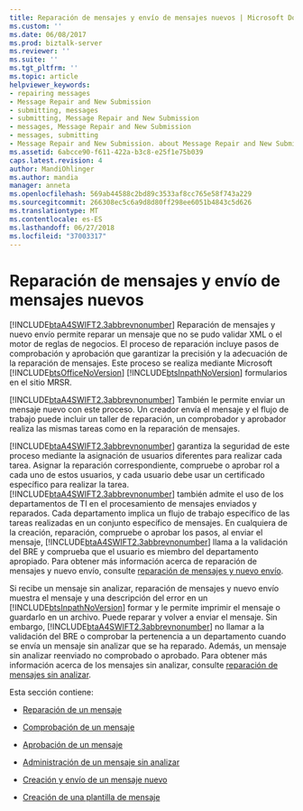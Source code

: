 ```yaml
---
title: Reparación de mensajes y envío de mensajes nuevos | Microsoft Docs
ms.custom: ''
ms.date: 06/08/2017
ms.prod: biztalk-server
ms.reviewer: ''
ms.suite: ''
ms.tgt_pltfrm: ''
ms.topic: article
helpviewer_keywords:
- repairing messages
- Message Repair and New Submission
- submitting, messages
- submitting, Message Repair and New Submission
- messages, Message Repair and New Submission
- messages, submitting
- Message Repair and New Submission. about Message Repair and New Submission
ms.assetid: 6abcce90-f611-422a-b3c8-e25f1e75b039
caps.latest.revision: 4
author: MandiOhlinger
ms.author: mandia
manager: anneta
ms.openlocfilehash: 569ab44588c2bd89c3533af8cc765e58f743a229
ms.sourcegitcommit: 266308ec5c6a9d8d80ff298ee6051b4843c5d626
ms.translationtype: MT
ms.contentlocale: es-ES
ms.lasthandoff: 06/27/2018
ms.locfileid: "37003317"
---
```

# <a name="repairing-messages-and-submitting-new-messages"></a>Reparación de mensajes y envío de mensajes nuevos
[!INCLUDE[btaA4SWIFT2.3abbrevnonumber](../../includes/btaa4swift2-3abbrevnonumber-md.md)] Reparación de mensajes y nuevo envío permite reparar un mensaje que no se pudo validar XML o el motor de reglas de negocios. El proceso de reparación incluye pasos de comprobación y aprobación que garantizar la precisión y la adecuación de la reparación de mensajes. Este proceso se realiza mediante Microsoft [!INCLUDE[btsOfficeNoVersion](../../includes/btsofficenoversion-md.md)] [!INCLUDE[btsInpathNoVersion](../../includes/btsinpathnoversion-md.md)] formularios en el sitio MRSR.  
  
 [!INCLUDE[btaA4SWIFT2.3abbrevnonumber](../../includes/btaa4swift2-3abbrevnonumber-md.md)] También le permite enviar un mensaje nuevo con este proceso. Un creador envía el mensaje y el flujo de trabajo puede incluir un taller de reparación, un comprobador y aprobador realiza las mismas tareas como en la reparación de mensajes.  
  
 [!INCLUDE[btaA4SWIFT2.3abbrevnonumber](../../includes/btaa4swift2-3abbrevnonumber-md.md)] garantiza la seguridad de este proceso mediante la asignación de usuarios diferentes para realizar cada tarea. Asignar la reparación correspondiente, compruebe o aprobar rol a cada uno de estos usuarios, y cada usuario debe usar un certificado específico para realizar la tarea. [!INCLUDE[btaA4SWIFT2.3abbrevnonumber](../../includes/btaa4swift2-3abbrevnonumber-md.md)] también admite el uso de los departamentos de TI en el procesamiento de mensajes enviados y reparados. Cada departamento implica un flujo de trabajo específico de las tareas realizadas en un conjunto específico de mensajes. En cualquiera de la creación, reparación, compruebe o aprobar los pasos, al enviar el mensaje, [!INCLUDE[btaA4SWIFT2.3abbrevnonumber](../../includes/btaa4swift2-3abbrevnonumber-md.md)] llama a la validación del BRE y comprueba que el usuario es miembro del departamento apropiado. Para obtener más información acerca de reparación de mensajes y nuevo envío, consulte [reparación de mensajes y nuevo envío](../../adapters-and-accelerators/accelerator-swift/message-repair-and-new-submission.md).  
  
 Si recibe un mensaje sin analizar, reparación de mensajes y nuevo envío muestra el mensaje y una descripción del error en un [!INCLUDE[btsInpathNoVersion](../../includes/btsinpathnoversion-md.md)] formar y le permite imprimir el mensaje o guardarlo en un archivo. Puede reparar y volver a enviar el mensaje. Sin embargo, [!INCLUDE[btaA4SWIFT2.3abbrevnonumber](../../includes/btaa4swift2-3abbrevnonumber-md.md)] no llamar a la validación del BRE o comprobar la pertenencia a un departamento cuando se envía un mensaje sin analizar que se ha reparado. Además, un mensaje sin analizar reenviado no comprobado o aprobado. Para obtener más información acerca de los mensajes sin analizar, consulte [reparación de mensajes sin analizar](../../adapters-and-accelerators/accelerator-swift/repairing-unparsed-messages.md).  
  
 Esta sección contiene:  
  
-   [Reparación de un mensaje](../../adapters-and-accelerators/accelerator-swift/repairing-a-message.md)  
  
-   [Comprobación de un mensaje](../../adapters-and-accelerators/accelerator-swift/verifying-a-message.md)  
  
-   [Aprobación de un mensaje](../../adapters-and-accelerators/accelerator-swift/approving-a-message.md)  
  
-   [Administración de un mensaje sin analizar](../../adapters-and-accelerators/accelerator-swift/handling-an-unparsed-message.md)  
  
-   [Creación y envío de un mensaje nuevo](../../adapters-and-accelerators/accelerator-swift/creating-and-submitting-a-new-message.md)  
  
-   [Creación de una plantilla de mensaje](../../adapters-and-accelerators/accelerator-swift/creating-a-new-message-template.md)